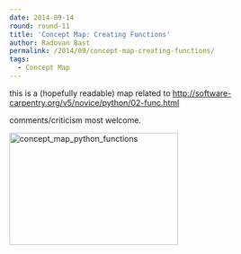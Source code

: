 ```yaml
---
date: 2014-09-14
round: round-11
title: 'Concept Map: Creating Functions'
author: Radovan Bast
permalink: /2014/09/concept-map-creating-functions/
tags:
  - Concept Map
---
```

this is a (hopefully readable) map related to http://software-carpentry.org/v5/novice/python/02-func.html

comments/criticism most welcome.

[<img class="alignnone size-medium wp-image-8645" alt="concept_map_python_functions" src="http://teaching.software-carpentry.org/wp-content/uploads/2014/09/concept_map_python_functions-300x200.jpg" width="300" height="200" />][1]

 [1]: http://teaching.software-carpentry.org/wp-content/uploads/2014/09/concept_map_python_functions.jpg
